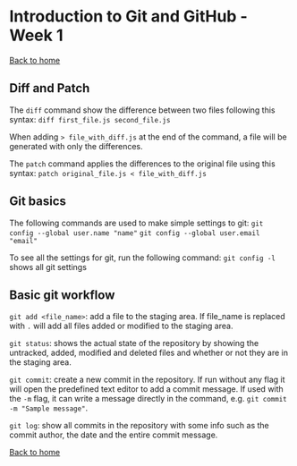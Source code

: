 # Introduction to Git and GitHub - Week 1

[Back to home](README.md)

## Diff and Patch

The `diff` command show the difference between two files following this syntax:
`diff first_file.js second_file.js`

When adding `> file_with_diff.js` at the end of the command, a file will be generated with only the differences.

The `patch` command applies the differences to the original file using this syntax:
`patch original_file.js < file_with_diff.js`

## Git basics

The following commands are used to make simple settings to git:
`git config --global user.name "name"`
`git config --global user.email "email"`

To see all the settings for git, run the following command:
`git config -l` shows all git settings

## Basic git workflow

`git add <file_name>`: add a file to the staging area. If file_name is replaced with `.` will add all files added or modified to the staging area.

`git status`: shows the actual state of the repository by showing the untracked, added, modified and deleted files and whether or not they are in the staging area.

`git commit`: create a new commit in the repository. If run without any flag it will open the predefined text editor to add a commit message. If used with the `-m` flag, it can write a message directly in the command, e.g. `git commit -m "Sample message"`.

`git log`: show all commits in the repository with some info such as the commit author, the date and the entire commit message.

[Back to home](README.md)
